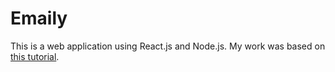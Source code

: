 # Emaily

This is a web application using React.js and Node.js. My work was based on [this tutorial](https://www.udemy.com/node-with-react-fullstack-web-development/learn/v4/content).
